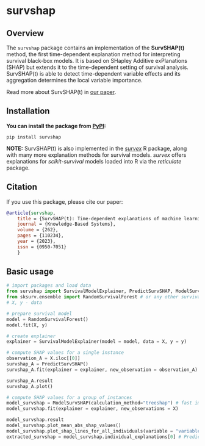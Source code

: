 # survshap

<!-- badges: start -->
<!-- badges: end -->

## Overview 
The `survshap` package contains an implementation of the **SurvSHAP(t)** method, the first time-dependent explanation method for interpreting survival black-box models. It is based on SHapley Additive exPlanations (SHAP) but extends it to the time-dependent setting of survival analysis. SurvSHAP(t) is able to detect time-dependent variable effects and its aggregation determines the local variable importance.

Read more about SurvSHAP(t) in [our paper](https://doi.org/10.1016/j.knosys.2022.110234).

## Installation
**You can install the package from [PyPI](https://pypi.org/project/survshap/):**
```
pip install survshap
```

**NOTE:** SurvSHAP(t) is also implemented in the [*survex*](https://github.com/ModelOriented/survex) R package, along with many more explanation methods for survival models. *survex* offers explanations for *scikit-survival* models loaded into R via the *reticulate* package.

## Citation
If you use this package, please cite our paper:
    
```bib
@article{survshap,
    title = {SurvSHAP(t): Time-dependent explanations of machine learning survival models},
    journal = {Knowledge-Based Systems},
    volume = {262},
    pages = {110234},
    year = {2023},
    issn = {0950-7051}
    }
```

## Basic usage
```python
# import packages and load data
from survshap import SurvivalModelExplainer, PredictSurvSHAP, ModelSurvSHAP
from sksurv.ensemble import RandomSurvivalForest # or any other survival model
# X, y - data

# prepare survival model
model = RandomSurvivalForest()
model.fit(X, y)

# create explainer
explainer = SurvivalModelExplainer(model = model, data = X, y = y)

# compute SHAP values for a single instance
observation_A = X.iloc[[0]]
survshap_A = PredictSurvSHAP()
survshap_A.fit(explainer = explainer, new_observation = observation_A)

survshap_A.result 
survshap_A.plot()

# compute SHAP values for a group of instances
model_survshap = ModelSurvSHAP(calculation_method="treeshap") # fast implementation for tree-based models
model_survshap.fit(explainer = explainer, new_observations = X)

model_survshap.result
model_survshap.plot_mean_abs_shap_values()
model_survshap.plot_shap_lines_for_all_individuals(variable = "variable1")
extracted_survshap = model_survshap.individual_explanations[0] # PredictSurvSHAP object
```



